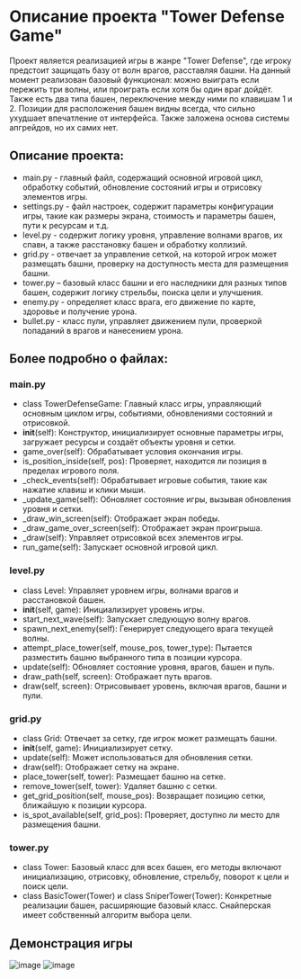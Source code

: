 # Описание проекта "Tower Defense Game"
Проект является реализацией игры в жанре "Tower Defense", где игроку предстоит защищать базу от волн врагов, расставляя башни. На данный момент реализован базовый функционал: можно выиграть если пережить три волны, или проиграть если хотя бы один враг дойдёт. Также есть два типа башен, переключение между ними по клавишам 1 и 2.
Позиции для расположения башен видны всегда, что сильно ухудшает впечатление от интерфейса. Также заложена основа системы апгрейдов, но их самих нет.
## Описание проекта:
- main.py - главный файл, содержащий основной игровой цикл, обработку событий, обновление состояний игры и отрисовку элементов игры.
- settings.py - файл настроек, содержит параметры конфигурации игры, такие как размеры экрана, стоимость и параметры башен, пути к ресурсам и т.д.
- level.py - содержит логику уровня, управление волнами врагов, их спавн, а также расстановку башен и обработку коллизий.
- grid.py - отвечает за управление сеткой, на которой игрок может размещать башни, проверку на доступность места для размещения башни.
- tower.py – базовый класс башни и его наследники для разных типов башен, содержит логику стрельбы, поиска цели и улучшения.
- enemy.py - определяет класс врага, его движение по карте, здоровье и получение урона.
- bullet.py - класс пули, управляет движением пули, проверкой попаданий в врагов и нанесением урона.

## Более подробно о файлах:
### main.py
- class TowerDefenseGame: Главный класс игры, управляющий основным циклом игры, событиями, обновлениями состояний и отрисовкой.
- __init__(self): Конструктор, инициализирует основные параметры игры, загружает ресурсы и создаёт объекты уровня и сетки.
- game_over(self): Обрабатывает условия окончания игры.
- is_position_inside(self, pos): Проверяет, находится ли позиция в пределах игрового поля.
- _check_events(self): Обрабатывает игровые события, такие как нажатие клавиш и клики мыши.
- _update_game(self): Обновляет состояние игры, вызывая обновления уровня и сетки.
- _draw_win_screen(self): Отображает экран победы.
- _draw_game_over_screen(self): Отображает экран проигрыша.
- _draw(self): Управляет отрисовкой всех элементов игры.
- run_game(self): Запускает основной игровой цикл.
### level.py
- class Level: Управляет уровнем игры, волнами врагов и расстановкой башен.
- __init__(self, game): Инициализирует уровень игры.
- start_next_wave(self): Запускает следующую волну врагов.
- spawn_next_enemy(self): Генерирует следующего врага текущей волны.
- attempt_place_tower(self, mouse_pos, tower_type): Пытается разместить башню выбранного типа в позиции курсора.
- update(self): Обновляет состояние уровня, врагов, башен и пуль.
- draw_path(self, screen): Отображает путь врагов.
- draw(self, screen): Отрисовывает уровень, включая врагов, башни и пули.
### grid.py
- class Grid: Отвечает за сетку, где игрок может размещать башни.
- __init__(self, game): Инициализирует сетку.
- update(self): Может использоваться для обновления сетки.
- draw(self): Отображает сетку на экране.
- place_tower(self, tower): Размещает башню на сетке.
- remove_tower(self, tower): Удаляет башню с сетки.
- get_grid_position(self, mouse_pos): Возвращает позицию сетки, ближайшую к позиции курсора.
- is_spot_available(self, grid_pos): Проверяет, доступно ли место для размещения башни.
### tower.py
- class Tower: Базовый класс для всех башен, его методы включают инициализацию, отрисовку, обновление, стрельбу, поворот к цели и поиск цели.
- class BasicTower(Tower) и class SniperTower(Tower): Конкретные реализации башен, расширяющие базовый класс. Снайперская имеет собственный алгоритм выбора цели.
## Демонстрация игры
 ![image](https://github.com/user-attachments/assets/fbbb0910-1ce8-4b67-b6ae-955c5405ef9f)
![image](https://github.com/user-attachments/assets/521d87fa-1764-46c6-83fd-d2c153d70618)
